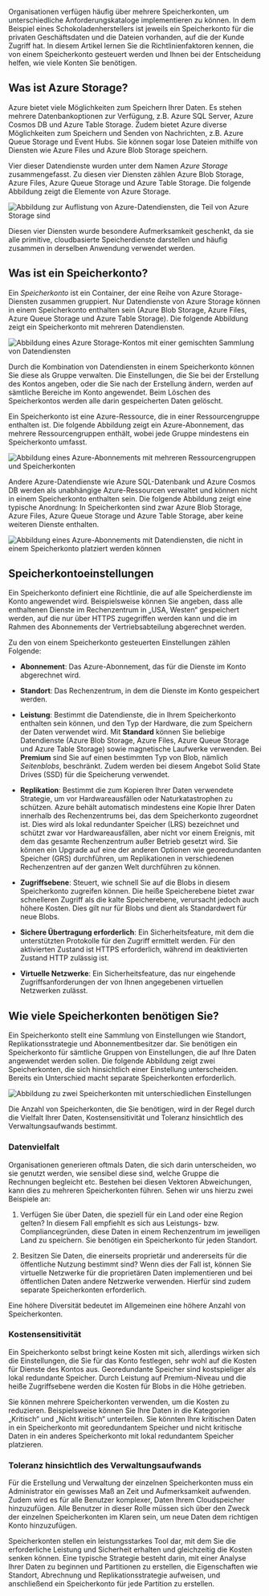 Organisationen verfügen häufig über mehrere Speicherkonten, um unterschiedliche Anforderungskataloge implementieren zu können. In dem Beispiel eines Schokoladenherstellers ist jeweils ein Speicherkonto für die privaten Geschäftsdaten und die Dateien vorhanden, auf die der Kunde Zugriff hat. In diesem Artikel lernen Sie die Richtlinienfaktoren kennen, die von einem Speicherkonto gesteuert werden und Ihnen bei der Entscheidung helfen, wie viele Konten Sie benötigen.

## <a name="what-is-azure-storage"></a>Was ist Azure Storage?

Azure bietet viele Möglichkeiten zum Speichern Ihrer Daten. Es stehen mehrere Datenbankoptionen zur Verfügung, z.B. Azure SQL Server, Azure Cosmos DB und Azure Table Storage. Zudem bietet Azure diverse Möglichkeiten zum Speichern und Senden von Nachrichten, z.B. Azure Queue Storage und Event Hubs. Sie können sogar lose Dateien mithilfe von Diensten wie Azure Files und Azure Blob Storage speichern.

Vier dieser Datendienste wurden unter dem Namen _Azure Storage_ zusammengefasst. Zu diesen vier Diensten zählen Azure Blob Storage, Azure Files, Azure Queue Storage und Azure Table Storage. Die folgende Abbildung zeigt die Elemente von Azure Storage.

![Abbildung zur Auflistung von Azure-Datendiensten, die Teil von Azure Storage sind](../media/2-azure-storage.png)

Diesen vier Diensten wurde besondere Aufmerksamkeit geschenkt, da sie alle primitive, cloudbasierte Speicherdienste darstellen und häufig zusammen in derselben Anwendung verwendet werden.

## <a name="what-is-a-storage-account"></a>Was ist ein Speicherkonto?

Ein _Speicherkonto_ ist ein Container, der eine Reihe von Azure Storage-Diensten zusammen gruppiert. Nur Datendienste von Azure Storage können in einem Speicherkonto enthalten sein (Azure Blob Storage, Azure Files, Azure Queue Storage und Azure Table Storage). Die folgende Abbildung zeigt ein Speicherkonto mit mehreren Datendiensten.

![Abbildung eines Azure Storage-Kontos mit einer gemischten Sammlung von Datendiensten](../media/2-what-is-a-storage-account.png)

Durch die Kombination von Datendiensten in einem Speicherkonto können Sie diese als Gruppe verwalten. Die Einstellungen, die Sie bei der Erstellung des Kontos angeben, oder die Sie nach der Erstellung ändern, werden auf sämtliche Bereiche im Konto angewendet. Beim Löschen des Speicherkontos werden alle darin gespeicherten Daten gelöscht.

Ein Speicherkonto ist eine Azure-Ressource, die in einer Ressourcengruppe enthalten ist. Die folgende Abbildung zeigt ein Azure-Abonnement, das mehrere Ressourcengruppen enthält, wobei jede Gruppe mindestens ein Speicherkonto umfasst.

![Abbildung eines Azure-Abonnements mit mehreren Ressourcengruppen und Speicherkonten](../media/2-resource-groups-and-storage-accounts.png)

Andere Azure-Datendienste wie Azure SQL-Datenbank und Azure Cosmos DB werden als unabhängige Azure-Ressourcen verwaltet und können nicht in einem Speicherkonto enthalten sein. Die folgende Abbildung zeigt eine typische Anordnung: In Speicherkonten sind zwar Azure Blob Storage, Azure Files, Azure Queue Storage und Azure Table Storage, aber keine weiteren Dienste enthalten.

![Abbildung eines Azure-Abonnements mit Datendiensten, die nicht in einem Speicherkonto platziert werden können](../media/2-typical-subscription-organization.png)

## <a name="storage-account-settings"></a>Speicherkontoeinstellungen

Ein Speicherkonto definiert eine Richtlinie, die auf alle Speicherdienste im Konto angewendet wird. Beispielsweise können Sie angeben, dass alle enthaltenen Dienste im Rechenzentrum in „USA, Westen“ gespeichert werden, auf die nur über HTTPS zugegriffen werden kann und die im Rahmen des Abonnements der Vertriebsabteilung abgerechnet werden.

Zu den von einem Speicherkonto gesteuerten Einstellungen zählen Folgende:

- **Abonnement**: Das Azure-Abonnement, das für die Dienste im Konto abgerechnet wird.

- **Standort**: Das Rechenzentrum, in dem die Dienste im Konto gespeichert werden.

- **Leistung**: Bestimmt die Datendienste, die in Ihrem Speicherkonto enthalten sein können, und den Typ der Hardware, die zum Speichern der Daten verwendet wird. Mit **Standard** können Sie beliebige Datendienste (Azure Blob Storage, Azure Files, Azure Queue Storage und Azure Table Storage) sowie magnetische Laufwerke verwenden. Bei **Premium** sind Sie auf einen bestimmten Typ von Blob, nämlich _Seitenblobs_, beschränkt. Zudem werden bei diesem Angebot Solid State Drives (SSD) für die Speicherung verwendet.

- **Replikation**: Bestimmt die zum Kopieren Ihrer Daten verwendete Strategie, um vor Hardwareausfällen oder Naturkatastrophen zu schützen. Azure behält automatisch mindestens eine Kopie Ihrer Daten innerhalb des Rechenzentrums bei, das dem Speicherkonto zugeordnet ist. Dies wird als lokal redundanter Speicher (LRS) bezeichnet und schützt zwar vor Hardwareausfällen, aber nicht vor einem Ereignis, mit dem das gesamte Rechenzentrum außer Betrieb gesetzt wird. Sie können ein Upgrade auf eine der anderen Optionen wie georedundanten Speicher (GRS) durchführen, um Replikationen in verschiedenen Rechenzentren auf der ganzen Welt durchführen zu können.

- **Zugriffsebene**: Steuert, wie schnell Sie auf die Blobs in diesem Speicherkonto zugreifen können. Die heiße Speicherebene bietet zwar schnelleren Zugriff als die kalte Speicherebene, verursacht jedoch auch höhere Kosten. Dies gilt nur für Blobs und dient als Standardwert für neue Blobs.

- **Sichere Übertragung erforderlich**: Ein Sicherheitsfeature, mit dem die unterstützten Protokolle für den Zugriff ermittelt werden. Für den aktivierten Zustand ist HTTPS erforderlich, während im deaktivierten Zustand HTTP zulässig ist.

- **Virtuelle Netzwerke**: Ein Sicherheitsfeature, das nur eingehende Zugriffsanforderungen der von Ihnen angegebenen virtuellen Netzwerken zulässt.

## <a name="how-many-storage-accounts-do-you-need"></a>Wie viele Speicherkonten benötigen Sie?

Ein Speicherkonto stellt eine Sammlung von Einstellungen wie Standort, Replikationsstrategie und Abonnementbesitzer dar. Sie benötigen ein Speicherkonto für sämtliche Gruppen von Einstellungen, die auf Ihre Daten angewendet werden sollen. Die folgende Abbildung zeigt zwei Speicherkonten, die sich hinsichtlich einer Einstellung unterscheiden. Bereits ein Unterschied macht separate Speicherkonten erforderlich.

![Abbildung zu zwei Speicherkonten mit unterschiedlichen Einstellungen](../media/2-multiple-storage-accounts.png)

Die Anzahl von Speicherkonten, die Sie benötigen, wird in der Regel durch die Vielfalt Ihrer Daten, Kostensensitivität und Toleranz hinsichtlich des Verwaltungsaufwands bestimmt.

### <a name="data-diversity"></a>Datenvielfalt

Organisationen generieren oftmals Daten, die sich darin unterscheiden, wo sie genutzt werden, wie sensibel diese sind, welche Gruppe die Rechnungen begleicht etc. Bestehen bei diesen Vektoren Abweichungen, kann dies zu mehreren Speicherkonten führen. Sehen wir uns hierzu zwei Beispiele an:

1. Verfügen Sie über Daten, die speziell für ein Land oder eine Region gelten? In diesem Fall empfiehlt es sich aus Leistungs- bzw. Compliancegründen, diese Daten in einem Rechenzentrum im jeweiligen Land zu speichern. Sie benötigen ein Speicherkonto für jeden Standort.

1. Besitzen Sie Daten, die einerseits proprietär und andererseits für die öffentliche Nutzung bestimmt sind? Wenn dies der Fall ist, können Sie virtuelle Netzwerke für die proprietären Daten implementieren und bei öffentlichen Daten andere Netzwerke verwenden. Hierfür sind zudem separate Speicherkonten erforderlich.

Eine höhere Diversität bedeutet im Allgemeinen eine höhere Anzahl von Speicherkonten.

### <a name="cost-sensitivity"></a>Kostensensitivität

Ein Speicherkonto selbst bringt keine Kosten mit sich, allerdings wirken sich die Einstellungen, die Sie für das Konto festlegen, sehr wohl auf die Kosten für Dienste des Kontos aus. Georedundante Speicher sind kostspieliger als lokal redundante Speicher. Durch Leistung auf Premium-Niveau und die heiße Zugriffsebene werden die Kosten für Blobs in die Höhe getrieben.

Sie können mehrere Speicherkonten verwenden, um die Kosten zu reduzieren. Beispielsweise können Sie Ihre Daten in die Kategorien „Kritisch“ und „Nicht kritisch“ unterteilen. Sie könnten Ihre kritischen Daten in ein Speicherkonto mit georedundantem Speicher und nicht kritische Daten in ein anderes Speicherkonto mit lokal redundantem Speicher platzieren.

### <a name="tolerance-for-management-overhead"></a>Toleranz hinsichtlich des Verwaltungsaufwands

Für die Erstellung und Verwaltung der einzelnen Speicherkonten muss ein Administrator ein gewisses Maß an Zeit und Aufmerksamkeit aufwenden. Zudem wird es für alle Benutzer komplexer, Daten Ihrem Cloudspeicher hinzuzufügen. Alle Benutzer in dieser Rolle müssen sich über den Zweck der einzelnen Speicherkonten im Klaren sein, um neue Daten dem richtigen Konto hinzuzufügen.

Speicherkonten stellen ein leistungsstarkes Tool dar, mit dem Sie die erforderliche Leistung und Sicherheit erhalten und gleichzeitig die Kosten senken können. Eine typische Strategie besteht darin, mit einer Analyse Ihrer Daten zu beginnen und Partitionen zu erstellen, die Eigenschaften wie Standort, Abrechnung und Replikationsstrategie aufweisen, und anschließend ein Speicherkonto für jede Partition zu erstellen.